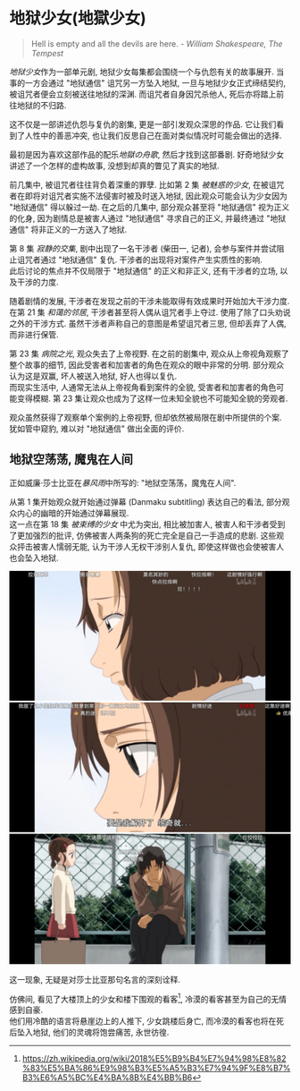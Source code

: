 # 地狱少女(地獄少女)

> Hell is empty and all the devils are here. - *William Shakespeare, The Tempest*

*地狱少女*作为一部单元剧, 地狱少女每集都会围绕一个与仇怨有关的故事展开. 当事的一方会通过 "地狱通信" 诅咒另一方坠入地狱, 一旦与地狱少女正式缔结契约, 被诅咒者便会立刻被送往地狱的深渊. 而诅咒者自身因咒杀他人, 死后亦将踏上前往地狱的不归路.

这不仅是一部讲述仇怨与复仇的剧集, 更是一部引发观众深思的作品. 它让我们看到了人性中的善恶冲突, 也让我们反思自己在面对类似情况时可能会做出的选择.

最初是因为喜欢这部作品的配乐*地獄の舟歌*, 然后才找到这部番剧. 好奇地狱少女讲述了一个怎样的虚构故事, 没想到却真的瞥见了真实的地狱.

前几集中, 被诅咒者往往背负着深重的罪孽. 比如第 2 集 *被魅惑的少女*, 在被诅咒者在即将对诅咒者实施不法侵害时被及时送入地狱, 因此观众可能会认为少女因为 "地狱通信" 得以躲过一劫. 在之后的几集中, 部分观众甚至将 "地狱通信" 视为正义的化身, 因为剧情总是被害人通过 "地狱通信" 寻求自己的正义, 并最终通过 "地狱通信" 将非正义的一方送入了地狱.

第 8 集 *寂静的交集*, 剧中出现了一名干涉者 (柴田一, 记者), 会参与案件并尝试阻止诅咒者通过 "地狱通信" 复仇. 干涉者的出现将对案件产生实质性的影响.  
此后讨论的焦点并不仅局限于 "地狱通信" 的正义和非正义, 还有干涉者的立场, 以及干涉的力度.

随着剧情的发展, 干涉者在发现之前的干涉未能取得有效成果时开始加大干涉力度. 在第 21 集 *和蔼的邻居*, 干涉者甚至将人偶从诅咒者手上夺过. 使用了除了口头劝说之外的干涉方式. 虽然干涉者声称自己的意图是希望诅咒者三思, 但却丢弃了人偶, 而非进行保管.

第 23 集 *病院之光*, 观众失去了上帝视野. 在之前的剧集中, 观众从上帝视角观察了整个故事的细节, 因此受害者和加害者的角色在观众的眼中非常的分明. 部分观众认为这是双赢, 坏人被送入地狱, 好人也得以复仇.  
而现实生活中, 人通常无法从上帝视角看到案件的全貌, 受害者和加害者的角色可能变得模糊. 第 23 集让观众也成为了这样一位未知全貌也不可能知全貌的旁观者.

观众虽然获得了观察单个案例的上帝视野, 但却依然被局限在剧中所提供的个案. 犹如管中窥豹, 难以对 "地狱通信" 做出全面的评价.

## 地狱空荡荡, 魔鬼在人间

正如威廉·莎士比亚在*暴风雨*中所写的: "地狱空荡荡，魔鬼在人间".

从第 1 集开始观众就开始通过弹幕 (Danmaku subtitling) 表达自己的看法, 部分观众内心的幽暗的开始通过弹幕展现.  
这一点在第 18 集 *被束缚的少女* 中尤为突出, 相比被加害人, 被害人和干涉者受到了更加强烈的批评, 仿佛被害人两条狗的死亡完全是自己一手造成的悲剧. 这些观众抨击被害人懦弱无能, 认为干涉人无权干涉别人复仇, 即使这样做也会使被害人也会坠入地狱.

![Hell Girl 1 - Bilibili](assets/hell_girl_1.jpg)
![Hell Girl 2 - Bilibili](assets/hell_girl_2.jpg)
![Hell Girl 3 - Bilibili](assets/hell_girl_3.jpg)

这一现象, 无疑是对莎士比亚那句名言的深刻诠释.

仿佛间, 看见了大楼顶上的少女和楼下围观的看客[^1], 冷漠的看客甚至为自己的无情感到自豪.  
他们用冷酷的语言将悬崖边上的人推下, 少女跳楼后身亡, 而冷漠的看客也将在死后坠入地狱, 他们的灵魂将饱尝痛苦, 永世彷徨.

[^1]: <https://zh.wikipedia.org/wiki/2018%E5%B9%B4%E7%94%98%E8%82%83%E5%BA%86%E9%98%B3%E5%A5%B3%E7%94%9F%E8%B7%B3%E6%A5%BC%E4%BA%8B%E4%BB%B6>
